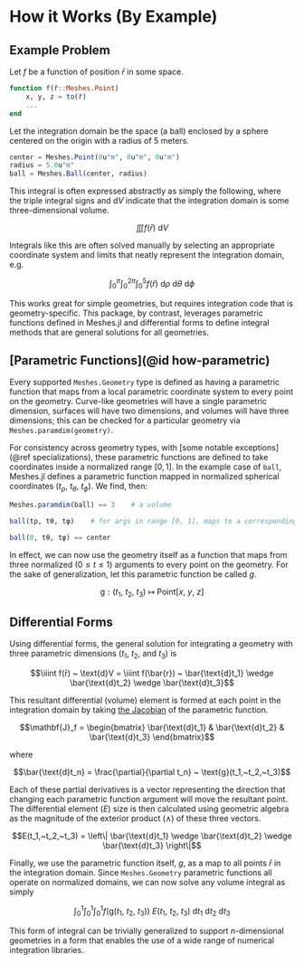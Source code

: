 # How it Works (By Example)

## Example Problem

Let $f$ be a function of position $\bar{r}$ in some space.
```julia
function f(r̄::Meshes.Point)
    x, y, z = to(r̄)
    ...
end
```

Let the integration domain be the space (a ball) enclosed by a sphere centered on the origin with a radius of 5 meters.
```julia
center = Meshes.Point(0u"m", 0u"m", 0u"m")
radius = 5.0u"m"
ball = Meshes.Ball(center, radius)
```

This integral is often expressed abstractly as simply the following, where the triple integral signs and $\text{d}V$ indicate that the integration domain is some three-dimensional volume.
```math
\iiint f(\bar{r}) ~ \text{d}V
```

Integrals like this are often solved manually by selecting an appropriate coordinate system and limits that neatly represent the integration domain, e.g.
```math
\int_0^{\pi} \int_0^{2\pi} \int_0^{5} f(\bar{r}) ~ \text{d}\rho~\text{d}\theta~\text{d}\phi
```

This works great for simple geometries, but requires integration code that is geometry-specific. This package, by contrast, leverages parametric functions defined in Meshes.jl and differential forms to define integral methods that are general solutions for all geometries.

## [Parametric Functions](@id how-parametric)

Every supported `Meshes.Geometry` type is defined as having a parametric function that maps from a local parametric coordinate system to every point on the geometry. Curve-like geometries will have a single parametric dimension, surfaces will have two dimensions, and volumes will have three dimensions; this can be checked for a particular geometry via `Meshes.paramdim(geometry)`.

For consistency across geometry types, with [some notable exceptions](@ref specializations), these parametric functions are defined to take coordinates inside a normalized range $[0,1]$. In the example case of `ball`, Meshes.jl defines a parametric function mapped in normalized spherical coordinates $(t_\rho, ~t_\theta, ~t_\phi)$. We find, then:
```julia
Meshes.paramdim(ball) == 3    # a volume

ball(tρ, tθ, tφ)    # for args in range [0, 1], maps to a corresponding Meshes.Point

ball(0, tθ, tφ) == center
```

In effect, we can now use the geometry itself as a function that maps from three normalized ($0 \le t \le 1$) arguments to every point on the geometry. For the sake of generalization, let this parametric function be called $g$.
```math
\text{g}: (t_1,~t_2,~t_3) ~\mapsto~ \text{Point}\big[ x, ~y, ~z \big]  
```

## Differential Forms

Using differential forms, the general solution for integrating a geometry with three parametric dimensions ($t_1$, $t_2$, and $t_3$) is
```math
\iiint f(r̄) ~ \text{d}V = \iiint f(\bar{r}) ~ \bar{\text{d}t_1} \wedge \bar{\text{d}t_2} \wedge \bar{\text{d}t_3}
```

This resultant differential (volume) element is formed at each point in the integration domain by taking [the Jacobian](https://en.wikipedia.org/wiki/Jacobian_matrix_and_determinant) of the parametric function.
```math
\mathbf{J}_f = \begin{bmatrix} \bar{\text{d}t_1} & \bar{\text{d}t_2} & \bar{\text{d}t_3} \end{bmatrix}
```
where
```math
\bar{\text{d}t_n} = \frac{\partial}{\partial t_n} ~ \text{g}(t_1,~t_2,~t_3)
```

Each of these partial derivatives is a vector representing the direction that changing each parametric function argument will move the resultant point. The differential element ($E$) size is then calculated using geometric algebra as the magnitude of the exterior product ($\wedge$) of these three vectors.
```math
E(t_1,~t_2,~t_3) = \left\| \bar{\text{d}t_1} \wedge \bar{\text{d}t_2} \wedge \bar{\text{d}t_3} \right\|
```

Finally, we use the parametric function itself, $g$, as a map to all points $\bar{r}$ in the integration domain. Since `Meshes.Geometry` parametric functions all operate on normalized domains, we can now solve any volume integral as simply
```math
\int_0^1 \int_0^1 \int_0^1 f\Big(\text{g}\big(t_1,~t_2,~t_3\big)\Big) ~ E(t_1,~t_2,~t_3) ~ \text{d}t_1 ~ \text{d}t_2 ~ \text{d}t_3
```

This form of integral can be trivially generalized to support $n$-dimensional geometries in a form that enables the use of a wide range of numerical integration libraries.
